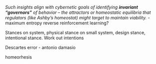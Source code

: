 *Such insights align with cybernetic goals of identifying **invariant “governors”** of behavior – the attractors or homeostatic equilibria that regulators (like Ashby’s homeostat) might target to maintain viability.*  - maximum entropy reverse reinforcement learning?

Stances on system, physical stance on small system, design stance, intentional stance. Work out intentions 

Descartes error - antonio damasio

homeorhesis

